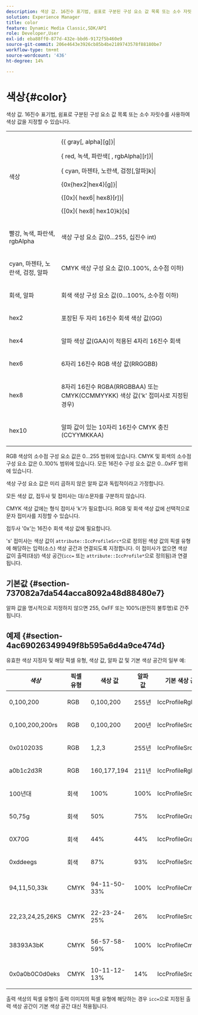 ```yaml
---
description: 색상 값. 16진수 표기법, 쉼표로 구분된 구성 요소 값 목록 또는 소수 자릿수를 사용하여 색상 값을 지정할 수 있습니다.
solution: Experience Manager
title: color
feature: Dynamic Media Classic,SDK/API
role: Developer,User
exl-id: eba88ff0-877d-432e-bbd6-9172f5b460e9
source-git-commit: 206e4643e3926cb85b4be2189743578f88180be7
workflow-type: tm+mt
source-wordcount: '436'
ht-degree: 14%

---
```


# 색상{#color}

색상 값. 16진수 표기법, 쉼표로 구분된 구성 요소 값 목록 또는 소수 자릿수를 사용하여 색상 값을 지정할 수 있습니다.

<table id="simpletable_9EBE66066E854ABE978F8F7ADC66BDE3"> 
 <tr class="strow"> 
  <td class="stentry"> <p><span class="codeph"> <span class="varname"> 색상</span> </span> </p></td> 
  <td class="stentry"> <p> <span class="codeph">{{<span class="varname"> gray</span>[,<span class="varname"> alpha</span>][g]}|</span> </p> <p> <span class="codeph"> {<span class="varname"> red</span>, <span class="varname"> 녹색</span>, <span class="varname"> 파란색</span>[ ,<span class="varname"> rgbAlpha</span>][r]}|</span> </p> <p> <span class="codeph"> {<span class="varname"> cyan</span>,  <span class="varname"> 마젠타</span>,  <span class="varname"> 노란색</span>,  <span class="varname"> 검정</span>[,알파]k}|</span> </p> <p> <span class="codeph"> {0x{hex2|hex4}[g]}|</span> </p> <p> <span class="codeph">{[0x]{<span class="varname"> hex6</span>|<span class="varname"> hex8</span>}[r]}|</span> </p> <p> <span class="codeph"> {[0x]{<span class="varname"> hex8</span>|<span class="varname"> hex10</span>}k}[s]</span> </p> </td> 
 </tr> 
 <tr class="strow"> 
  <td class="stentry"> <p><span class="codeph"> <span class="varname"> 빨강</span>,  <span class="varname"> 녹색</span>,  <span class="varname"> 파란색</span>,  <span class="varname"> rgbAlpha</span></span> </p> </td> 
  <td class="stentry"> <p>색상 구성 요소 값(0...255, 십진수 int) </p> </td> 
 </tr> 
 <tr class="strow"> 
  <td class="stentry"> <p><span class="codeph"> <span class="varname"> cyan</span>,  <span class="varname"> 마젠타</span>,  <span class="varname"> 노란색</span>,  <span class="varname"> 검정</span>,  <span class="varname"> 알파</span></span> </p></td> 
  <td class="stentry"> <p>CMYK 색상 구성 요소 값(0..100%, 소수점 이하) </p></td> 
 </tr> 
 <tr class="strow"> 
  <td class="stentry"> <p><span class="codeph"> <span class="varname"> 회색</span>,  <span class="varname"> 알파</span></span> </p> </td> 
  <td class="stentry"> <p>회색 색상 구성 요소 값(0...100%, 소수점 이하) </p> </td> 
 </tr> 
 <tr class="strow"> 
  <td class="stentry"> <p><span class="codeph"> <span class="varname"> hex2</span> </span> </p></td> 
  <td class="stentry"> <p>포장된 두 자리 16진수 회색 색상 값(GG) </p></td> 
 </tr> 
 <tr class="strow"> 
  <td class="stentry"> <p><span class="codeph"> <span class="varname"> hex4</span> </span> </p> </td> 
  <td class="stentry"> <p>알파 색상 값(GAA)이 적용된 4자리 16진수 회색 </p> </td> 
 </tr> 
 <tr class="strow"> 
  <td class="stentry"> <p><span class="codeph"> <span class="varname"> hex6</span> </span> </p> </td> 
  <td class="stentry"> <p>6자리 16진수 RGB 색상 값(RRGGBB) </p></td> 
 </tr> 
 <tr class="strow"> 
  <td class="stentry"> <p><span class="codeph"> <span class="varname"> hex8</span> </span> </p> </td> 
  <td class="stentry"> <p>8자리 16진수 RGBA(RRGBBAA) 또는 CMYK(CCMMYYKK) 색상 값('k' 접미사로 지정된 경우) </p></td> 
 </tr> 
 <tr class="strow"> 
  <td class="stentry"> <p><span class="codeph"> <span class="varname"> hex10</span> </span> </p></td> 
  <td class="stentry"> <p>알파 값이 있는 10자리 16진수 CMYK 충진(CCYYMKKAA) </p> </td> 
 </tr> 
</table>

RGB 색상의 소수점 구성 요소 값은 0...255 범위에 있습니다. CMYK 및 회색의 소수점 구성 요소 값은 0..100% 범위에 있습니다. 모든 16진수 구성 요소 값은 0...0xFF 범위에 있습니다.

색상 구성 요소 값은 미리 곱하지 않은 알파 값과 독립적이라고 가정합니다.

모든 색상 값, 접두사 및 접미사는 대/소문자를 구분하지 않습니다.

CMYK 색상 값에는 형식 접미사 &#39;k&#39;가 필요합니다. RGB 및 회색 색상 값에 선택적으로 문자 접미사를 지정할 수 있습니다.

접두사 &#39;0x&#39;는 16진수 회색 색상 값에 필요합니다.

&#39;s&#39; 접미사는 색상 값이 `attribute::IccProfileSrc*`으로 정의된 색상 값의 픽셀 유형에 해당하는 입력(소스) 색상 공간과 연결되도록 지정합니다. 이 접미사가 없으면 색상 값이 출력(대상) 색상 공간(`icc=` 또는 `attribute::IccProfile*`으로 정의됨)과 연결됩니다.

## 기본값 {#section-737082a7da544acca8092a48d88480e7}

알파 값을 명시적으로 지정하지 않으면 255, 0xFF 또는 100%(완전히 불투명)로 간주됩니다.

## 예제 {#section-4ac69026349949f8b595a6d4a9ce474d}

유효한 색상 지정자 및 해당 픽셀 유형, 색상 값, 알파 값 및 기본 색상 공간의 일부 예:

<table id="table_1539E74A1EC545F1B5398D86A27079D1"> 
 <thead> 
  <tr> 
   <th class="entry"> <b> <i>색상</i> </b> </th> 
   <th class="entry"> <b>픽셀 유형</b> </th> 
   <th class="entry"> <b>색상 값</b> </th> 
   <th class="entry"> <b>알파 값</b> </th> 
   <th class="entry"> <b>기본 색상 공간  </b> </th> 
  </tr> 
 </thead>
 <tbody> 
  <tr> 
   <td> <p>0,100,200 </p> </td> 
   <td> <p>RGB </p> </td> 
   <td> <p>0,100,200 </p> </td> 
   <td> <p>255년 </p> </td> 
   <td> <p> <span class="codeph"> IccProfileRgb</span> </p> </td> 
  </tr> 
  <tr> 
   <td> <p>0,100,200,200rs </p> </td> 
   <td> <p>RGB </p> </td> 
   <td> <p>0,100,200 </p> </td> 
   <td> <p>200년 </p> </td> 
   <td> <p> <span class="codeph"> IccProfileSrcRgb</span> </p> </td> 
  </tr> 
  <tr> 
   <td> <p>0x010203S </p> </td> 
   <td> <p>RGB </p> </td> 
   <td> <p>1,2,3 </p> </td> 
   <td> <p>255년 </p> </td> 
   <td> <p> <span class="codeph"> IccProfileSrcRgb</span> </p> </td> 
  </tr> 
  <tr> 
   <td> <p>a0b1c2d3R </p> </td> 
   <td> <p>RGB </p> </td> 
   <td> <p>160,177,194 </p> </td> 
   <td> <p>211년 </p> </td> 
   <td> <p> <span class="codeph"> IccProfileRgb</span> </p> </td> 
  </tr> 
  <tr> 
   <td> <p>100년대 </p> </td> 
   <td> <p>회색 </p> </td> 
   <td> <p>100% </p> </td> 
   <td> <p>100% </p> </td> 
   <td> <p> <span class="codeph"> IccProfileSrcGray</span> </p> </td> 
  </tr> 
  <tr> 
   <td> <p>50,75g </p> </td> 
   <td> <p>회색 </p> </td> 
   <td> <p>50% </p> </td> 
   <td> <p>75% </p> </td> 
   <td> <p> <span class="codeph"> IccProfileGray</span> </p> </td> 
  </tr> 
  <tr> 
   <td> <p>0X70G </p> </td> 
   <td> <p>회색 </p> </td> 
   <td> <p>44% </p> </td> 
   <td> <p>44% </p> </td> 
   <td> <p> <span class="codeph"> IccProfileGray</span> </p> </td> 
  </tr> 
  <tr> 
   <td> <p>0xddeegs </p> </td> 
   <td> <p>회색 </p> </td> 
   <td> <p>87% </p> </td> 
   <td> <p>93% </p> </td> 
   <td> <p> <span class="codeph"> IccProfileSrcGray  </span> </p> </td> 
  </tr> 
  <tr> 
   <td> <p>94,11,50,33k </p> </td> 
   <td> <p>CMYK </p> </td> 
   <td> <p>94-11-50-33% </p> </td> 
   <td> <p>100% </p> </td> 
   <td> <p> <span class="codeph"> IccProfileCmyk</span> </p> </td> 
  </tr> 
  <tr> 
   <td> <p>22,23,24,25,26KS </p> </td> 
   <td> <p>CMYK </p> </td> 
   <td> <p>22-23-24-25% </p> </td> 
   <td> <p>26% </p> </td> 
   <td> <p> <span class="codeph"> IccProfileSrcCmyk</span> </p> </td> 
  </tr> 
  <tr> 
   <td> <p>38393A3bK </p> </td> 
   <td> <p>CMYK </p> </td> 
   <td> <p>56-57-58-59% </p> </td> 
   <td> <p>100% </p> </td> 
   <td> <p> <span class="codeph"> IccProfileCmyk</span> </p> </td> 
  </tr> 
  <tr> 
   <td> <p>0x0a0b0C0d0eks </p> </td> 
   <td> <p>CMYK </p> </td> 
   <td> <p>10-11-12-13% </p> </td> 
   <td> <p>14% </p> </td> 
   <td> <p> <span class="codeph"> IccProfileSrcCmyk</span> </p> </td> 
  </tr> 
 </tbody> 
</table>

출력 색상의 픽셀 유형이 출력 이미지의 픽셀 유형에 해당하는 경우 `icc=`으로 지정된 출력 색상 공간이 기본 색상 공간 대신 적용됩니다.
